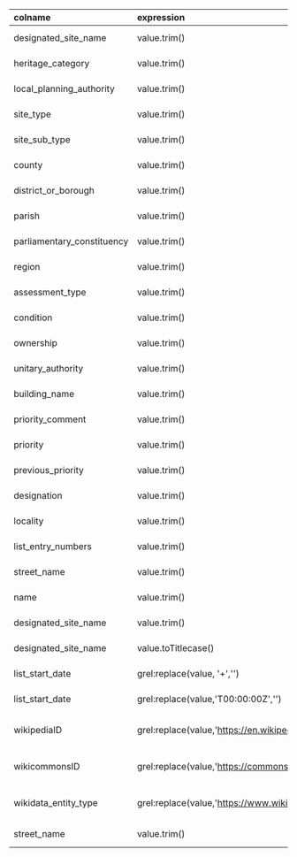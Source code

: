 |colname                    |expression                                                   |description                                                                                                                     |
|:--------------------------|:------------------------------------------------------------|:-------------------------------------------------------------------------------------------------------------------------------|
|designated_site_name       |value.trim()                                                 |Text transform on cells in column designated_site_name using expression value.trim()                                            |
|heritage_category          |value.trim()                                                 |Text transform on cells in column heritage_category using expression value.trim()                                               |
|local_planning_authority   |value.trim()                                                 |Text transform on cells in column local_planning_authority using expression value.trim()                                        |
|site_type                  |value.trim()                                                 |Text transform on cells in column site_type using expression value.trim()                                                       |
|site_sub_type              |value.trim()                                                 |Text transform on cells in column site_sub_type using expression value.trim()                                                   |
|county                     |value.trim()                                                 |Text transform on cells in column county using expression value.trim()                                                          |
|district_or_borough        |value.trim()                                                 |Text transform on cells in column district_or_borough using expression value.trim()                                             |
|parish                     |value.trim()                                                 |Text transform on cells in column parish using expression value.trim()                                                          |
|parliamentary_constituency |value.trim()                                                 |Text transform on cells in column parliamentary_constituency using expression value.trim()                                      |
|region                     |value.trim()                                                 |Text transform on cells in column region using expression value.trim()                                                          |
|assessment_type            |value.trim()                                                 |Text transform on cells in column assessment_type using expression value.trim()                                                 |
|condition                  |value.trim()                                                 |Text transform on cells in column condition using expression value.trim()                                                       |
|ownership                  |value.trim()                                                 |Text transform on cells in column ownership using expression value.trim()                                                       |
|unitary_authority          |value.trim()                                                 |Text transform on cells in column Unitary Authority using expression value.trim()                                               |
|building_name              |value.trim()                                                 |Text transform on cells in column Building name using expression value.trim()                                                   |
|priority_comment           |value.trim()                                                 |Text transform on cells in column Priority comment using expression value.trim()                                                |
|priority                   |value.trim()                                                 |Text transform on cells in column Priority using expression value.trim()                                                        |
|previous_priority          |value.trim()                                                 |Text transform on cells in column Previous priority using expression value.trim()                                               |
|designation                |value.trim()                                                 |Text transform on cells in column Designation using expression value.trim()                                                     |
|locality                   |value.trim()                                                 |Text transform on cells in column Locality using expression value.trim()                                                        |
|list_entry_numbers         |value.trim()                                                 |Text transform on cells in column List entry numbers using expression value.trim()                                              |
|street_name                |value.trim()                                                 |Text transform on cells in column Street name using expression value.trim()                                                     |
|name                       |value.trim()                                                 |Text transform on cells in column name using expression value.trim()                                                            |
|designated_site_name       |value.trim()                                                 |Text transform on cells in column designated_site_name using expression value.trim()                                            |
|designated_site_name       |value.toTitlecase()                                          |Text transform on cells in column designated_site_name using expression value.toTitlecase()                                     |
|list_start_date            |grel:replace(value, '+','')                                  |Text transform on cells in column list_start_date using expression grel:replace(value, '+','')                                  |
|list_start_date            |grel:replace(value,'T00:00:00Z','')                          |Text transform on cells in column list_start_date using expression grel:replace(value,'T00:00:00Z','')                          |
|wikipediaID                |grel:replace(value,'https://en.wikipedia.org/wiki/','')      |Text transform on cells in column wikipediaID using expression grel:replace(value,'https://en.wikipedia.org/wiki/','')          |
|wikicommonsID              |grel:replace(value,'https://commons.wikimedia.org/wiki/','') |Text transform on cells in column wikicommonsID using expression grel:replace(value,'https://commons.wikimedia.org/wiki/','')   |
|wikidata_entity_type       |grel:replace(value,'https://www.wikidata.org/wiki/','')      |Text transform on cells in column wikidata_entity_type using expression grel:replace(value,'https://www.wikidata.org/wiki/','') |
|street_name                |value.trim()                                                 |Text transform on cells in column street_name using expression value.trim()                                                     |
